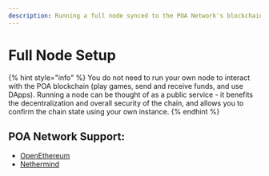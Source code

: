 ```yaml
---
description: Running a full node synced to the POA Network's blockchain.
---
```


# Full Node Setup

{% hint style="info" %}
You do not need to run your own node to interact with the POA blockchain \(play games, send and receive funds, and use DApps\). Running a node can be thought of as a public service - it benefits the decentralization and overall security of the chain, and allows you to confirm the chain state using your own instance.
{% endhint %}

## POA Network Support:

* [OpenEthereum](install-parity-client.md)
* [Nethermind](install-nethermind-client.md)

